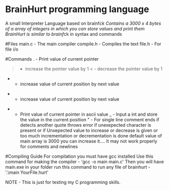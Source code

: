 # BrainHurt programming language

A small Interpreter Language based on brainf*ck
Contains a 3000 x 4 bytes of a array of integers in which you can store values and print them
BrainHurt is similar to brainf*ck in syntax and commands

#Files
main.c - The main compiler
compile.h - Compiles the text
file.h - For file i/o

#Commands
. - Print value of current pointer
> - increase the pointer value by 1
< - decrease the pointer value by 1
+ - increase value of current position by next value 
- - increase value of current position by next value
* - Print value of current pointer in ascii value
_ - Input a int and store the value in the current position
" - For single line comment ends if detects another quote
throws error if unexepected character is present or if Unxepected value to increase or decrease is given or too much incrementation or decrementation is done
default value of main array is 3000 you can increase it....
It may not work properly for comments and newlines

#Compiling Guide
For compilation you must have gcc installed
Use this command for making the compiler - 'gcc -o main main.c'
Then you will have main.exe in your folder
run this command to run any file of brainhurt - '.\main YourFile.hurt'

NOTE - This is just for testing my C programming skills.
